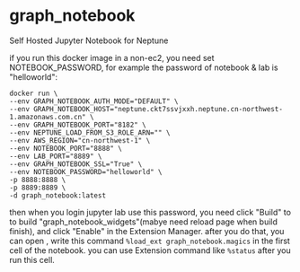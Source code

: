 # graph_notebook
Self Hosted Jupyter Notebook for Neptune

if you run this docker image in a non-ec2, you need set NOTEBOOK_PASSWORD, for example the password of notebook & lab is "helloworld":
```shell
docker run \
--env GRAPH_NOTEBOOK_AUTH_MODE="DEFAULT" \
--env GRAPH_NOTEBOOK_HOST="neptune.ckt7ssvjxxh.neptune.cn-northwest-1.amazonaws.com.cn" \
--env GRAPH_NOTEBOOK_PORT="8182" \
--env NEPTUNE_LOAD_FROM_S3_ROLE_ARN="" \
--env AWS_REGION="cn-northwest-1" \
--env NOTEBOOK_PORT="8888" \
--env LAB_PORT="8889" \
--env GRAPH_NOTEBOOK_SSL="True" \
--env NOTEBOOK_PASSWORD="helloworld" \
-p 8888:8888 \
-p 8889:8889 \
-d graph_notebook:latest
```
then when you login jupyter lab use this password, you need click "Build" to to build "graph_notebook_widgets"(mabye need reload page when build finish), and click "Enable" in the Extension Manager. after you do that, you can open , write this command       ```%load_ext graph_notebook.magics```  in the first cell of the notebook. you can use Extension command like   ```%status```  after you run this cell.
